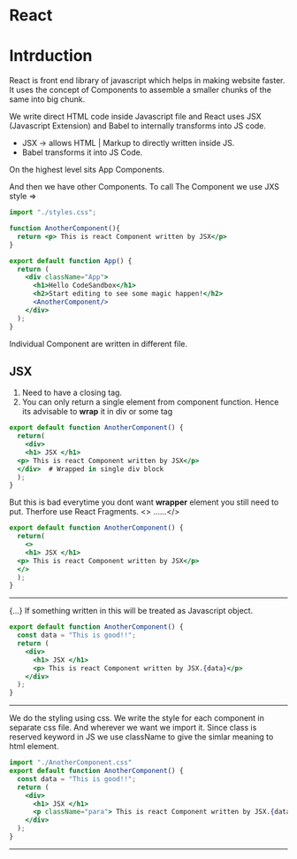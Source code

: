 # React

# Intrduction

React is front end library of javascript which helps in making website faster. It uses the concept of Components to assemble a smaller chunks of the same into big chunk.

We write direct HTML code inside Javascript file and React uses JSX (Javascript Extension) and Babel to internally transforms into JS code. 

- JSX → allows  HTML | Markup to directly written inside JS.
- Babel transforms it into JS Code.

On the highest level sits App Components.

And then we have other Components. To call The Component we use JXS style ⇒  <AnotherComponent/>

```jsx
import "./styles.css";

function AnotherComponent(){
  return <p> This is react Component written by JSX</p>
}

export default function App() {
  return (
    <div className="App">
      <h1>Hello CodeSandbox</h1>
      <h2>Start editing to see some magic happen!</h2>
      <AnotherComponent/>
    </div>
  );
}
```

Individual Component are written in different file.

## JSX

1. Need to have a closing tag.
2. You can only return a single element from component function. Hence its advisable to **wrap** it in div or some tag

```jsx
export default function AnotherComponent() {
  return( 
    <div>
    <h1> JSX </h1>
  <p> This is react Component written by JSX</p>
  </div>  # Wrapped in single div block
  );
}
```

But this is bad everytime you dont want **wrapper** element you still need to put. Therfore use React Fragments. <> ……</>

```jsx
export default function AnotherComponent() {
  return( 
    <>
    <h1> JSX </h1>
  <p> This is react Component written by JSX</p>
  </>
  );
}
```

---

 {…} If something written in this will be treated as Javascript object.

```jsx
export default function AnotherComponent() {
  const data = "This is good!!";
  return (
    <div>
      <h1> JSX </h1>
      <p> This is react Component written by JSX.{data}</p>
    </div>
  );
}
```

---

We do the styling using css. We write the style for each component in separate css file. And wherever we want we import it. Since class is reserved keyword in JS we use className to give the simlar meaning to html element.

```jsx
import "./AnotherComponent.css"
export default function AnotherComponent() {
  const data = "This is good!!";
  return (
    <div>
      <h1> JSX </h1>
      <p className="para"> This is react Component written by JSX.{data}</p>
    </div>
  );
}
```

---